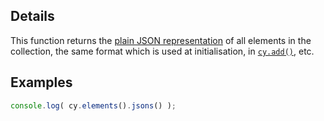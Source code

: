 ## Details

This function returns the [plain JSON representation](#notation/elements-json) of all elements in the collection, the same format which is used at initialisation, in [`cy.add()`](#core/graph-manipulation/cy.add), etc.

## Examples

```js
console.log( cy.elements().jsons() );
```
